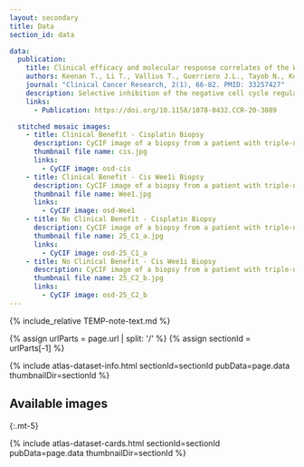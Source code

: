```yaml
---
layout: secondary
title: Data
section_id: data

data:
  publication:
    title: Clinical efficacy and molecular response correlates of the Wee1 inhibitor adavosertib with cisplatin in metastatic triple-negative breast cancer (mTNBC)
    authors: Keenan T., Li T., Vallius T., Guerriero J.L., Tayob N., Kochupurakkal B., Davis J., Pastorello R., Tahara R.K., Anderson L., Conway J., He M.X., Shannon E., Godin R.E., Sorger P.K., D’Andrea A., Overmoyer B.,  Winer E.P., Mittendorf E.A., Van Allen E., Shapiro G.I., Tolaney S.M.
    journal: "Clinical Cancer Research, 2(1), 66-82. PMID: 33257427"
    description: Selective inhibition of the negative cell cycle regulator WEE1 may enhance the efficacy of DNA-damaging agents by reducing DNA damage repair. These are multiplexed cyclic immunofluorescence on paired pre- and post-WEE1 inhibitor tumor biopsies, from the first phase II study assessing the efficacy of the WEE1 inhibitor adavosertib with cisplatin in metastatic triple-negative breast cancer (mTNBC). Among patients with mTNBC treated with 0-1 prior lines, adavosertib combined with cisplatin narrowly missed the prespecified ORR cutoff of > 30%. The finding of immune infiltrated tumors in patients with clinical benefit to therapy requires validation in future studies.
    links:
      - Publication: https://doi.org/10.1158/1078-0432.CCR-20-3089

  stitched mosaic images:
    - title: Clinical Benefit - Cisplatin Biopsy
      description: CyCIF image of a biopsy from a patient with triple-negative breast cancer (TNBC) liver metastasis. This biopsy was obtained after the first infusion of Cisplatin (Cis) chemotherapy, before Wee1 inhibitor therapy.
      thumbnail file name: cis.jpg
      links:
        - CyCIF image: osd-cis
    - title: Clinical Benefit - Cis Wee1i Biopsy
      description: CyCIF image of a biopsy from a patient with triple-negative breast cancer (TNBC) liver metastasis, after combination therapy with Cisplatin and the Wee1 inhibitor Adavosertib.
      thumbnail file name: Wee1.jpg
      links:
        - CyCIF image: osd-Wee1
    - title: No Clinical Benefit - Cisplatin Biopsy
      description: CyCIF image of a biopsy from a patient with triple-negative breast cancer (TNBC) liver metastasis. This biopsy was obtained after the first infusion of Cisplatin (Cis) chemotherapy, before Wee1 inhibitor therapy.
      thumbnail file name: 25_C1_a.jpg
      links:
        - CyCIF image: osd-25_C1_a
    - title: No Clinical Benefit - Cis Wee1i Biopsy
      description: CyCIF image of a biopsy from a patient with triple-negative breast cancer (TNBC) liver metastasis, after combination therapy with Cisplatin and the Wee1 inhibitor Adavosertib.
      thumbnail file name: 25_C2_b.jpg
      links:
        - CyCIF image: osd-25_C2_b
---
```


{% include_relative TEMP-note-text.md %}

{% assign urlParts = page.url | split: '/' %}
{% assign sectionId = urlParts[-1] %}

{% include atlas-dataset-info.html
    sectionId=sectionId
    pubData=page.data
    thumbnailDir=sectionId %}

## Available images
{:.mt-5}

{% include atlas-dataset-cards.html
    sectionId=sectionId
    pubData=page.data
    thumbnailDir=sectionId %}
